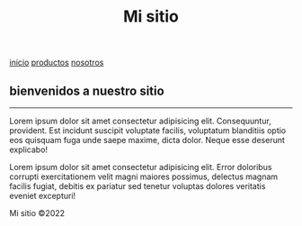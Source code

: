 <html lang="es">
<head>
    <meta charset="UTF-8">
    <meta http-equiv="X-UA-Compatible" content="IE=edge">
    <meta name="viewport" content="width=device-width, initial-scale=1.0">
    <title>Mi sitio</title>
    <link rel="stylesheet" href="css/style.css">

</head>
<body>
  <header>
    <h1>Mi sitio</h1>
  </header>
  <nav>
      <a href="index.html">inicio</a>
      <a href="productos.html">productos</a>
      <a href="nosotros.html">nosotros</a>
  </nav>
  <main>
      <h2>
          bienvenidos a nuestro sitio
      </h2>
      <hr>
      <p>Lorem ipsum dolor sit amet consectetur adipisicing elit. Consequuntur, provident. Est incidunt suscipit voluptate facilis, voluptatum blanditiis optio eos quisquam fuga unde saepe maxime, dicta dolor. Neque esse deserunt explicabo!</p>
      <p>Lorem ipsum dolor sit amet consectetur adipisicing elit. Error doloribus corrupti exercitationem velit magni maiores possimus, delectus magnam facilis fugiat, debitis ex pariatur sed tenetur voluptas dolores veritatis eveniet excepturi!</p>

  </main>
  <footer>
      <p> Mi sitio &copy;2022</p>
  </footer>
  

</body>
</html>
